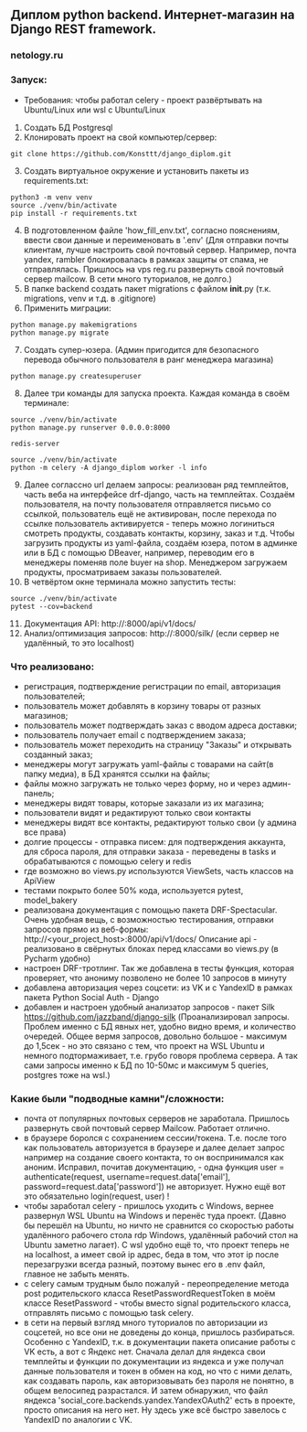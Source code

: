 ## Диплом python backend. Интернет-магазин на Django REST framework.
### netology.ru
### Запуск:
- Требования: чтобы работал celery - проект развёртывать на Ubuntu/Linux или wsl c Ubuntu/Linux
1. Создать БД Postgresql
2. Клонировать проект на свой компьютер/сервер:
```shell
git clone https://github.com/Konsttt/django_diplom.git
```
3. Создать виртуальное окружение и установить пакеты из requirements.txt:
```shell
python3 -m venv venv
source ./venv/bin/activate
pip install -r requirements.txt
```
4. В подготовленном файле 'how_fill_env.txt', согласно пояснениям, ввести свои данные и переименовать в '.env'
(Для отправки почты клиентам, лучше настроить свой почтовый сервер. 
Например, почта yandex, rambler блокировалась в рамках защиты от спама, не отправлялась. 
Пришлось на vps reg.ru развернуть свой почтовый сервер mailcow. В сети много туториалов, не долго.)
5. В папке backend создать пакет migrations с файлом __init__.py (т.к. migrations, venv и т.д. в .gitignore)
6. Применить миграции:
```shell
python manage.py makemigrations
python manage.py migrate
```
7. Создать супер-юзера. 
(Админ пригодится для безопасного перевода обычного пользователя в ранг менеджера магазина)
```shell
python manage.py createsuperuser
```
8. Далее три команды для запуска проекта. Каждая команда в своём терминале:
```shell
source ./venv/bin/activate
python manage.py runserver 0.0.0.0:8000
```
```shell
redis-server
```
```shell
source ./venv/bin/activate
python -m celery -A django_diplom worker -l info
```
9. Далее соглассно url делаем запросы: реализован ряд темплейтов, часть веба на интерфейсе drf-django, часть 
на темплейтах. Создаём пользователя, на почту пользователя отправляется письмо со ссылкой, 
пользователь ещё не активирован, после перехода по ссылке пользователь активируется - 
теперь можно логиниться смотреть продукты, создавать контакты, корзину, заказ и т.д.
Чтобы загрузить продукты из yaml-файла, создаём юзера, потом в админке или в БД с помощью DBeaver, например,
переводим его в менеджеры поменяв поле buyer на shop. Менеджером загружаем продукты, просматриваем заказы пользователей. 
10. В четвёртом окне терминала можно запустить тесты:
```shell
source ./venv/bin/activate
pytest --cov=backend
```
11. Документация API: http://<yourserver>:8000/api/v1/docs/
12. Анализ/оптимизация запросов: http://<yourserver>:8000/silk/
    (если сервер не удалённый, то <yourserver> это localhost)

### Что реализовано:
- регистрация, подтверждение регистрации по email, авторизация пользователей;
- пользователь может добавлять в корзину товары от разных магазинов;
- пользователь может подтверждать заказ с вводом адреса доставки;
- пользователь получает email с подтверждением заказа;
- пользователь может переходить на страницу "Заказы" и открывать созданный заказ;
- менеджеры могут загружать yaml-файлы с товарами на сайт(в папку медиа), в БД хранятся ссылки на файлы;
- файлы можно загружать не только через форму, но и через админ-панель;
- менеджеры видят товары, которые заказали из их магазина;
- пользователи видят и редактируют только свои контакты
- менеджеры видят все контакты, редактируют только свои (у админа все права)
- долгие процессы - отправка писем: для подтверждения аккаунта, для сброса пароля, 
для отправки заказа - переведены в tasks и обрабатываются с помощью celery и redis
- где возможно во views.py используются ViewSets, часть классов на ApiView
- тестами покрыто более 50% кода, используется pytest, model_bakery
- реализована документация с помощью пакета DRF-Spectacular. Очень удобная вещь, с возможностью тестирования, 
отправки запросов прямо из веб-формы: http://<your_project_host>:8000/api/v1/docs/
Описание api - реализовано в свёрнутых блоках перед классами во views.py (в Pycharm удобно) 
- настроен DRF-тротлинг. Так же добавлена в тесты функция, которая проверяет, 
что анониму позволено не более 10 запросов в минуту
- добавлена авторизация через соцсети: из VK и с YandexID в рамках пакета Python Social Auth - Django
- добавлен и настроен удобный анализатор запросов - пакет Silk https://github.com/jazzband/django-silk
  (Проанализировал запросы. Проблем именно с БД явных нет, удобно видно время, и количество очередей. 
Общее вермя запросов, довольно большое - максимум до 1,5сек - но это связано с тем, что проект на WSL Ubuntu и 
немного подтормаживает, т.е. грубо говоря проблема сервера. А так сами запросы именно к БД по 10-50мс 
и максимум 5 queries, postgres тоже на wsl.)


### Какие были "подводные камни"/сложности:
- почта от популярных почтовых серверов не заработала. 
Пришлось развернуть свой почтовый сервер Mailcow. Работает отлично.
- в браузере боролся с сохранением сессии/токена. Т.е. после того как пользователь авторизуется в браузере 
и далее делает запрос например на создание своего контакта, то он воспринимался как аноним. Исправил, 
почитав документацию, - одна функция 
user = authenticate(request, username=request.data['email'], password=request.data['password']) не авторизует. 
Нужно ещё вот это обязательно login(request, user) !
- чтобы заработал celery - пришлось уходить с Windows, вернее развернул WSL Ubuntu на Windows и перенёс туда проект.
  (Давно бы перешёл на Ubuntu, но ничто не сравнится со скоростью работы удалённого рабочего стола rdp Windows, 
удалённый рабочий стол на Ubuntu заметно лагает). С wsl удобно ещё то, что проект теперь не на localhost, а имеет свой
ip адрес, беда в том, что этот ip после перезагрузки всегда разный, поэтому вынес его в .env файл, главное не забыть менять.
- c celery самым трудным было пожалуй - переопределение метода post родительского класса ResetPasswordRequestToken в 
моём классе ResetPassword - чтобы вместо signal родительского класса, отправлять письмо с помощью task celery.
- в сети на первый взгляд много туториалов по авторизации из соцсетей, но все они не доведены до конца, пришлось разбираться. 
Особенно с YandexID, т.к. в документации пакета описание работы с VK есть, а вот с Яндекс нет. 
Сначала делал для яндекса свои темплейты и функции по документации из яндекса и уже получал данные пользователя 
и токен в обмен на код, но что с ними делать, как создавать пароль, как авторизовывать без пароля не понятно, 
в общем велосипед разрастался. И затем обнаружил, что файл яндекса 'social_core.backends.yandex.YandexOAuth2' 
есть в проекте, просто описания на него нет. Ну здесь уже всё быстро завелось с YandexID по аналогии с VK.
